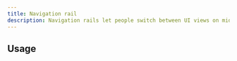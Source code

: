```yaml
---
title: Navigation rail
description: Navigation rails let people switch between UI views on mid-sized devices
---
```


## Usage

<usage></usage>
